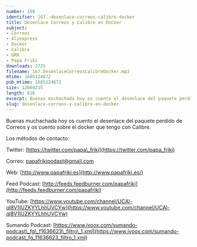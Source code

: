 ```yaml
---
number: 168
identifier: 167.-desenlace-correos-calibre-docker
title: Desenlace Correos y Calibre en Docker
subject:
- Correos
- Aliexpress
- Docker
- Calibre
- GMX
- Papá Friki
downloads: 2725
filename: 167.DesenlaceCorreosCalibreDocker.mp3
mtime: 1685124672
pub_mtime: 1685124672
size: 12004215
length: 626
excerpt: Buenas muchachada hoy os cuento el desenlace del paquete perdido de Correos y os cuento sobre el docker que tengo con Calibre
slug: desenlace-correos-y-calibre-en-docker
---
```

Buenas muchachada hoy os cuento el desenlace del paquete perdido de Correos y os cuento sobre el docker que tengo con Calibre.

Los métodos de contacto:

Twitter: [https://twitter.com/papa\_friki](https://twitter.com/papa_friki)

Correo: [papafrikipodast@gmail.com](https://archive.org/details/papafrikipodast@gmail.com)

Web: [http://www.papafriki.es](http://www.papafriki.es/)

Feed Podcast: [http://feeds.feedburner.com/papafriki](http://feeds.feedburner.com/papafriki)

YouTube: [https://www.youtube.com/channel/UCAl-ql8V1IUZKYYLhhUVCYw](https://www.youtube.com/channel/UCAl-ql8V1IUZKYYLhhUVCYw)

Sumando Podcast: [https://www.ivoox.com/sumando-podcast\_fg\_f1636623\_filtro\_1.xml](https://www.ivoox.com/sumando-podcast_fg_f1636623_filtro_1.xml)